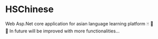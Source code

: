 # HSChinese
Web Asp.Net core application for asian language learning platform :mahjong: 📖
<br>
:pushpin: In future will be improved with more functionalities...<br>

